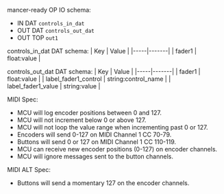 mancer-ready OP IO schema:
 - IN DAT `controls_in_dat`
 - OUT DAT `controls_out_dat`
 - OUT TOP `out1`

controls_in_dat DAT schema:
| Key | Value |
|-----|-------|
| fader1 | float:value |

controls_out_dat DAT schema:
| Key | Value |
|-----|-------|
| fader1 | float:value |
| label_fader1_control | string:control_name |
| label_fader1_value | string:value |

MIDI Spec:
 - MCU will log encoder positions between 0 and 127.
 - MCU will not increment below 0 or above 127.
 - MCU will not loop the value range when incrementing past 0 or 127.
 - Encoders will send 0-127 on MIDI Channel 1 CC 70-79.
 - Buttons will send 0 or 127 on MIDI Channel 1 CC 110-119.
 - MCU can receive new encoder positions (0-127) on encoder channels.
 - MCU will ignore messages sent to the button channels.

MIDI ALT Spec:
 - Buttons will send a momentary 127 on the encoder channels.
